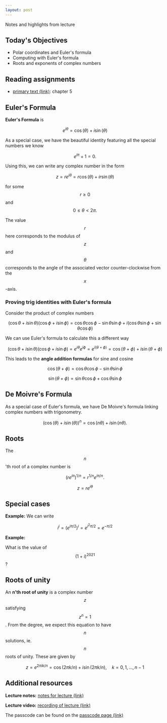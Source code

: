 ```yaml
---
layout: post
---
```


Notes and highlights from lecture

## Today's Objectives

* Polar coordinates and Euler's formula
* Computing with Euler's formula
* Roots and exponents of complex numbers

## Reading assignments

* <a target="_parent" href="../../../extras/textbook.pdf">primary text (link)</a>: chapter 5

##  Euler's Formula

**Euler's Formula** is

$$e^{i\theta} = \cos(\theta) + i\sin(\theta)$$

As a special case, we have the beautiful identity featuring all the special numbers we know

$$e^{i\pi} + 1 = 0.$$

Using this, we can write any complex number in the form

$$z=re^{i\theta} = r\cos(\theta) + ir\sin(\theta)$$

for some $$r\geq0$$ and $$0\leq \theta<2\pi.$$

The value $$r$$ here corresponds to the modulus of $$z$$ and $$\theta$$ corresponds to the angle of the associated vector counter-clockwise from the $$x$$-axis.


### Proving trig identities with Euler's formula

Consider the product of complex numbers

$$(\cos\theta + i\sin\theta)(\cos\phi + i\sin\phi) = \cos\theta\cos\phi-\sin\theta\sin\phi + i(\cos\theta\sin\phi + \sin\theta\cos\phi)$$

We can use Euler's formula to calculate this a different way

$$(\cos\theta + i\sin\theta)(\cos\phi + i\sin\phi) = e^{i\theta}e^{i\phi} = e^{i(\theta+\phi)} = \cos(\theta+\phi) + i\sin(\theta + \phi)$$

This leads to the **angle addition formulas** for sine and cosine

$$\cos(\theta + \phi) = \cos\theta\cos\phi-\sin\theta\sin\phi$$

$$\sin(\theta + \phi) = \sin\theta\cos\phi+\cos\theta\sin\phi$$


## De Moivre's Formula
As a special case of Euler's formula, we have De Moivre's formula linking complex numbers with trigonometry.

$$(\cos(\theta) + i\sin(\theta))^n = \cos(n\theta) + i\sin(n\theta).$$

## Roots

The $$n$$'th root of  a complex number is 

$$\left(re^{i\pi}\right)^{1/n} = r^{1/n}e^{i\pi/n}.$$

$$z = re^{i\theta}$$

## Special cases

**Example:** 
We can write

$$i^i = (e^{i\pi/2})^i =  e^{i^2\pi/2} = e^{-\pi/2}$$

**Example:**

What is the value of $$(1 + i)^{2021}$$ ? 


## Roots of unity

An **n'th root of unity** is a complex number  $$z$$ satisfying $$z^n=1$$.  From the degree, we expect this equation to have $$n$$ solutions, ie. $$n$$ roots of unity.  These are given by

$$z = e^{2\pi ik/n} = \cos(2\pi k/n) + i\sin(2\pi k/n),\quad k=0,1,\dots, n-1$$

## Additional resources

**Lecture notes:** <a target="_parent" href="https://wcasper.github.io/math107spring2021/extras/notes/2021-03-17-Note-09-51.pdf">notes for lecture (link)</a>

**Lecture video:** <a target="_parent" href="https://fullerton.zoom.us/rec/share/SXVm0-Hl10Y8KR-oXnzSYVW60aRV7-92ZnKgYOCpTYqMDZAWJNwaySWsIsoLcjGg.U_7zU8XEDOYxFMl4">recording of lecture (link)</a>

The passcode can be found on the <a target="_parent" href="https://csufullerton.instructure.com/courses/3127326/pages/video-lecture-keys">passcode page (link)</a>


